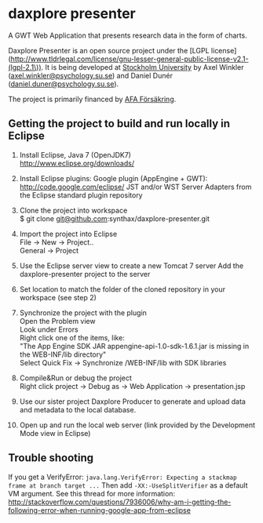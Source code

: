 # daxplore presenter #

A GWT Web Application that presents research data in the form of charts.

Daxplore Presenter is an open source project under the [LGPL license](http://www.tldrlegal.com/license/gnu-lesser-general-public-license-v2.1-(lgpl-2.1\)). It is being developed at [Stockholm University](http://www.su.se/) by Axel Winkler (axel.winkler@psychology.su.se) and Daniel Dunér (daniel.duner@psychology.su.se).

The project is primarily financed by [AFA Försäkring](http://www.afaforsakring.se).

Getting the project to build and run locally in Eclipse
----------------------------
1. Install Eclipse, Java 7 (OpenJDK7)  
http://www.eclipse.org/downloads/

2. Install Eclipse plugins:
Google plugin (AppEngine + GWT): http://code.google.com/eclipse/
JST and/or WST Server Adapters from the Eclipse standard plugin repository

3. Clone the project into workspace  
$ git clone git@github.com:synthax/daxplore-presenter.git

4. Import the project into Eclipse  
File -> New -> Project..  
General -> Project

5. Use the Eclipse server view  to create a new Tomcat 7 server
Add the daxplore-presenter project to the server

6. Set location to match the folder of the cloned repository in your workspace (see step 2)

7. Synchronize the project with the plugin  
Open the Problem view  
Look under Errors  
Right click one of the items, like:  
"The App Engine SDK JAR appengine-api-1.0-sdk-1.6.1.jar is missing in the WEB-INF/lib directory"  
Select Quick Fix -> Synchronize <WAR>/WEB-INF/lib with SDK libraries  

8. Compile&Run or debug the project  
Right click project -> Debug as -> Web Application -> presentation.jsp  

9. Use our sister project Daxplore Producer to generate and upload data and metadata to the local database.

8. Open up and run the local web server (link provided by the Development Mode view in Eclipse)


Trouble shooting
---------------
If you get a VerifyError:
```java.lang.VerifyError: Expecting a stackmap frame at branch target ...```
Then add ```-XX:-UseSplitVerifier``` as a default VM argument. See this thread for more information:
http://stackoverflow.com/questions/7936006/why-am-i-getting-the-following-error-when-running-google-app-from-eclipse

